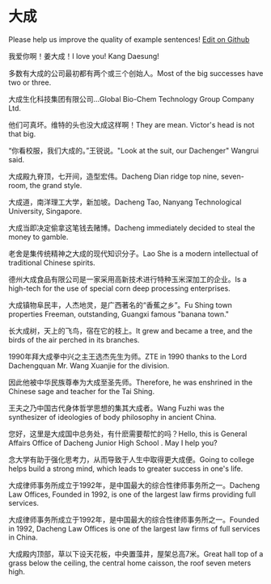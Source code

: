 # 大成

Please help us improve the quality of example sentences! [Edit on Github](https://github.com/jiyushe/jiyu-example-sentence-source/blob/main/chinese/dacheng.md)

<p><span class="chinese">我爱你啊！姜大成！</span><span class="english">I love you! Kang Daesung!</span></p>

<p><span class="chinese">多数有大成的公司最初都有两个或三个创始人。</span><span class="english">Most of the big successes have two or three.</span></p>

<p><span class="chinese">大成生化科技集团有限公司…</span><span class="english">Global Bio-Chem Technology Group Company Ltd.</span></p>

<p><span class="chinese">他们可真坏。维特的头也没大成这样啊！</span><span class="english">They are mean. Victor's head is not that big.</span></p>

<p><span class="chinese">“你看校服，我们大成的。”王锐说。</span><span class="english">"Look at the suit, our Dachenger" Wangrui said.</span></p>

<p><span class="chinese">大成殿九脊顶，七开间，造型宏伟。</span><span class="english">Dacheng Dian ridge top nine, seven-room, the grand style.</span></p>

<p><span class="chinese">大成道，南洋理工大学，新加坡。</span><span class="english">Dacheng Tao, Nanyang Technological University, Singapore.</span></p>

<p><span class="chinese">大成当即决定偷拿这笔钱去赌博。</span><span class="english">Dacheng immediately decided to steal the money to gamble.</span></p>

<p><span class="chinese">老舍是集传统精神之大成的现代知识分子。</span><span class="english">Lao She is a modern intellectual of traditional Chinese spirits.</span></p>

<p><span class="chinese">德州大成食品有限公司是一家采用高新技术进行特种玉米深加工的企业。</span><span class="english">Is a high-tech for the use of special corn deep processing enterprises.</span></p>

<p><span class="chinese">大成镇物阜民丰，人杰地灵，是广西著名的“香蕉之乡”。</span><span class="english">Fu Shing town properties Freeman, outstanding, Guangxi famous "banana town."</span></p>

<p><span class="chinese">长大成树，天上的飞鸟，宿在它的枝上。</span><span class="english">It grew and became a tree, and the birds of the air perched in its branches.</span></p>

<p><span class="chinese">1990年拜大成拳中兴之主王选杰先生为师。</span><span class="english">ZTE in 1990 thanks to the Lord Dachengquan Mr. Wang Xuanjie for the division.</span></p>

<p><span class="chinese">因此他被中华民族尊奉为大成至圣先师。</span><span class="english">Therefore, he was enshrined in the Chinese sage and teacher for the Tai Shing.</span></p>

<p><span class="chinese">王夫之乃中国古代身体哲学思想的集其大成者。</span><span class="english">Wang Fuzhi was the synthesizer of ideologies of body philosophy in ancient China.</span></p>

<p><span class="chinese">您好，这里是大成国中总务处，有什麽需要帮忙的吗？</span><span class="english">Hello, this is General Affairs Office of Dacheng Junior High School . May I help you?</span></p>

<p><span class="chinese">念大学有助于强化思考力，从而导致于人生中取得更大成便。</span><span class="english">Going to college helps build a strong mind, which leads to greater success in one's life.</span></p>

<p><span class="chinese">大成律师事务所成立于1992年，是中国最大的综合性律师事务所之一。</span><span class="english">Dacheng Law Offices, Founded in 1992, is one of the largest law firms providing full services.</span></p>

<p><span class="chinese">大成律师事务所成立于1992年，是中国最大的综合性律师事务所之一。</span><span class="english">Founded in 1992, Dacheng Law Offices is one of the largest law firms of full services in China.</span></p>

<p><span class="chinese">大成殿内顶部，草以下设天花板，中央置藻井，屋架总高7米。</span><span class="english">Great hall top of a grass below the ceiling, the central home caisson, the roof seven meters high.</span></p>

